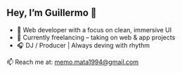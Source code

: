 ## Hey, I’m Guillermo 👋

- 🎯 Web developer with a focus on clean, immersive UI
- 💼 Currently freelancing – taking on web & app projects
- 🎧 DJ / Producer | Always deving with rhythm

📫 Reach me at: memo.mata1994@gmail.com
